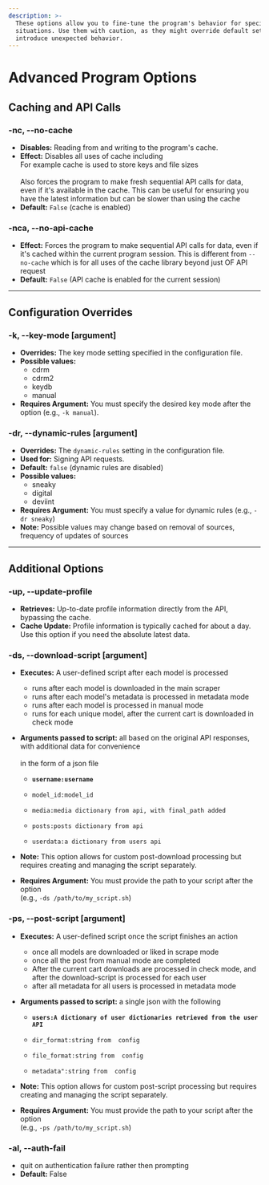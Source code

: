 ```yaml
---
description: >-
  These options allow you to fine-tune the program's behavior for specific
  situations. Use them with caution, as they might override default settings or
  introduce unexpected behavior.
---
```


# Advanced Program Options

## Caching and API Calls

### -nc, --no-cache

* **Disables:** Reading from and writing to the program's cache.
* **Effect:** Disables all uses of cache including\
  For example cache is used to store keys and file sizes\
  \
  Also forces the program to make fresh sequential API calls for data, even if it's available in the cache. This can be useful for ensuring you have the latest information but can be slower than using the cache
* **Default:** `False` (cache is enabled)

### -nca, --no-api-cache

* **Effect:** Forces the program to make sequential  API calls for data, even if it's cached within the current program session. This is different from `--no-cache` which is for all uses of the cache library beyond just OF API request
* **Default:** `False` (API cache is enabled for the current session)

***

## Configuration Overrides

### -k, --key-mode \[argument]

* **Overrides:** The key mode setting specified in the configuration file.
* **Possible values:**
  * cdrm
  * cdrm2
  * keydb
  * manual
* **Requires Argument:** You must specify the desired key mode after the option (e.g., `-k manual`).

### -dr, --dynamic-rules \[argument]

* **Overrides:** The `dynamic-rules` setting in the configuration file.
* **Used for:** Signing API requests.
* **Default:** `false` (dynamic rules are disabled)
* **Possible values:**
  * sneaky
  * digital
  * deviint
* **Requires Argument:** You must specify a value for dynamic rules (e.g., `-dr sneaky`)
* **Note:** Possible values may change based on removal of sources, frequency of updates of sources

***

## Additional Options

### -up, --update-profile

* **Retrieves:** Up-to-date profile information directly from the API, bypassing the cache.
* **Cache Update:** Profile information is typically cached for about a day. Use this option if you need the absolute latest data.

### -ds, --download-script \[argument]

*   **Executes:** A user-defined script after each model is processed

    * runs after each model is downloaded in the main scraper
    * runs after each model's metadata is processed in metadata mode
    * runs after each model is processed in manual mode
    * runs for each unique model, after the current cart is downloaded in check mode


* **Arguments passed to script:**  all based on the original API responses, with additional data for convenience\
  \
  in the form of a json file
  * <pre><code><strong>username:username
    </strong></code></pre>
  * ```
    model_id:model_id
    ```
  * ```
    media:media dictionary from api, with final_path added
    ```
  * ```
    posts:posts dictionary from api
    ```
  * ```
    userdata:a dictionary from users api
    ```









* **Note:** This option allows for custom post-download processing but requires creating and managing the script separately.
* **Requires Argument:** You must provide the path to your script after the option \
  (e.g., `-ds /path/to/my_script.sh`)



### -ps, --post-script \[argument]

* **Executes:** A user-defined script once the script finishes an action&#x20;
  * once all models are downloaded or liked in scrape mode
  * once all the post from manual mode are completed
  * After the current cart downloads are processed in check mode, and after the download-script is processed for each user
  * after all metadata for  all users is processed in metadata mode&#x20;
*   **Arguments passed to script:** a single json with the following



    * <pre><code><strong>users:A dictionary of user dictionaries retrieved from the user API
      </strong></code></pre>
    * ```
      dir_format:string from  config
      ```
    * ```
      file_format:string from  config
      ```
    * ```
      metadata":string from  config
      ```


* **Note:** This option allows for custom post-script processing but requires creating and managing the script separately.
* **Requires Argument:** You must provide the path to your script after the option \
  (e.g., `-ps /path/to/my_script.sh`)

### -al, --auth-fail

* quit on authentication failure rather then prompting
* **Default:** False


